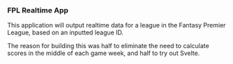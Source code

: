 ### FPL Realtime App

This application will output realtime data for a league in the Fantasy Premier League, based on an inputted league ID.

The reason for building this was half to eliminate the need to calculate scores in the middle of each game week, and half to try out Svelte.
